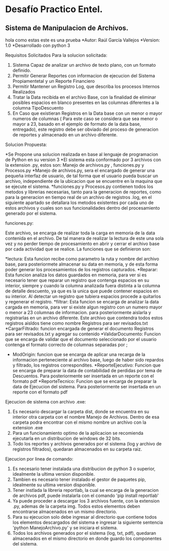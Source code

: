 Desafío Practico Entel.
=============================

Sistema de Manipulacion de Archivos.
------------------------------------
hola como estas este es una prueba
*Autor: Raúl García Vallejos
*Version: 1.0
*Desarrollado con python 3

Requisitos Solicitados Para la solucion solicitada:

1. Sistema Capaz de analizar un archivo de texto plano, con un formato definido.
2. Permitir Generar Reportes con informacion de ejecucion del Sistema Propiamentetal y un Reporte Financiero
3. Permitir Mantener un Registro Log, que describa los procesos Internos Realizados
4. Tratar la Data recibida en el archivo Base, con la finalidad de eliminar posibles espacios en blanco presentes en las columnas diferentes a la columna TipoDescuento
5. En Caso que existieran Registros en la Data base con un menor o mayor numeros de columnas ( Para este caso se considera que sea menor o mayor a 23, basado en el ejemplo de formato de la data base, entregado), este registro debe ser obviado del proceso de generacion de reportes y almacenado en un archivo diferente.

Solucion Propuesta:

*Se Propone una solucion realizada en base al lenguaje de programacion de Python en su version 3
*El sistema esta conformado por 3 archivos con la extension .py, estos son: Manejo de archivos.py , funciones.py y Procesos.py
*Manejo de archivos.py, sera el encargado de generar una pequeña interfaz de usuario, de tal forma que el usuario pueda buscar un archivo, independiente de la ubicacion que se encuentre en la maquina que se ejecute el sistema.
*funciones.py y Procesos.py contienen todos los metodos y librerias necesarias, tanto para la generacion de reportes, como para la generacion en tiempo real de un archivo de registros .log, en el siguiente apartado se detallara los metodos existentes por cada uno de estos archivos y cuales son sus funcionalidades dentro del procesamiento generado por el sistema.


funciones.py:

Este archivo, se encarga de realizar toda la carga en memoria de la data contenida en el archivo. De tal manera de realizar la lectura de este una sola vez y no perder tiempo de procesamiento en abrir y cerrar el archivo base por cada actividad que se realice. La funciones que se definieron son:

*lectura: Esta funcion recibe como parametro la ruta y nombre del archivo base, para posteriormete almacenar su data en memoria, y de esta forma poder generar los procesamientos de los registros capturados.
*Reparar: Esta funcion analiza los datos guardados en memoria, para ver si es necesario tener que reparar un registro que contenga espacios en su interior, siempre y cuando la columna analizada fuera distinta a la columna de detalle descuento, ya que es la unica que puede contener espacios en su interior. Al detectar un registro que tubiera espacios procede a quitarlos y regenerar el registro.
*filtrar: Esta funcion se encarga de analizar la data cargada en memoria, para ver si existe algun registro con un numero mayor o menor a 23 columnas de informacion. para posteriormente aislarla y registrarlas en un archivo diferente. Este archivo que contendra todos estos registros aisldos tiene como nombre Registros para ser revisados.txt
*CargarFiltrado: funcion encargada de generar el documento Registros para ser revisados.txt y agregar su contenido
*ValidarDocumento: Funcion que se encarga de validar que el documento seleccionado por el usuario contenga el formato correcto de columnas separadas por ;
* ModOrigin: funcion que se encarga de aplicar una recarga de la informacion perteneciente al archivo base, luego de haber sido repardos y filtrado, los registros correspondites.
*ReporteEjecutivo: Funcion que se encarga de preparar la data de contabilidad de perdidas por tema de Descuentos. Para posteriormente ser insertada en un reporte con el formato pdf
*ReporteTecnico: Funcion que se encarga de preparar la data de Ejecucion del sistema. Para posteriormente ser insertada en un reporte con el formato pdf


Ejecucion de sistema con archivo .exe:

1. Es necesario descargar la carpeta dist, donde se encuentra en su interior otra carpeta con el nombre Manejo de Archivos. Dentro de esa carpeta podra encontrar con el mismo nombre un archivo con la extension .exe
2. Para un funcionamiento optimo de la aplicacion se recomienda ejecutarla en un distribucion de windows de 32 bits.
3. Todo los reportes y archivos generados por el sistema (log y archivo de registros filtrados), quedaran almacenados en su carpeta raiz.

Ejecucion por linea de comando:

1. Es necesario tener instalada una distribucion de python 3 o superior, idealmente la ultima version disponible.
2. Tambien es necesario tener instalado el gestor de paquetes pip, idealmente su ultima version disponible.
3. Tener instlada la libreria reportlab, la cual se encarga de la generacion de archivos pdf, puede instalarla con el comando 'pip install reportlab'
4. Ya puede proceder a descargar los 3 archivos fuente, con la extension .py, ademas de la carpeta img. Todos estos elementos deben encontrarse almacenados en un mismo directorio.
5. Para su ejecucion solo debe ingresar al directorio que contiene todos los elementos descargados del sistema e ingresar la siguiente sentencia 'python ManejoArchivo.py' y se iniciara el sistema.
6. Todos los archivos generados por el sistema (log, txt, pdf), quedaran almacenados en el mismo directorio en donde guardo los componentes del sistema.




